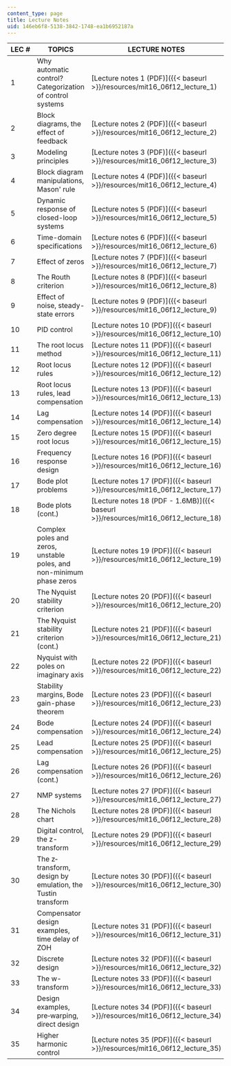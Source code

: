 ```yaml
---
content_type: page
title: Lecture Notes
uid: 146eb6f8-5138-3842-1748-ea1b6952187a
---
```


| LEC # | TOPICS | LECTURE NOTES |
| --- | --- | --- |
| 1 | Why automatic control? Categorization of control systems | [Lecture notes 1 (PDF)]({{< baseurl >}}/resources/mit16_06f12_lecture_1) |
| 2 | Block diagrams, the effect of feedback | [Lecture notes 2 (PDF)]({{< baseurl >}}/resources/mit16_06f12_lecture_2) |
| 3 | Modeling principles | [Lecture notes 3 (PDF)]({{< baseurl >}}/resources/mit16_06f12_lecture_3) |
| 4 | Block diagram manipulations, Mason' rule | [Lecture notes 4 (PDF)]({{< baseurl >}}/resources/mit16_06f12_lecture_4) |
| 5 | Dynamic response of closed-loop systems | [Lecture notes 5 (PDF)]({{< baseurl >}}/resources/mit16_06f12_lecture_5) |
| 6 | Time-domain specifications | [Lecture notes 6 (PDF)]({{< baseurl >}}/resources/mit16_06f12_lecture_6) |
| 7 | Effect of zeros | [Lecture notes 7 (PDF)]({{< baseurl >}}/resources/mit16_06f12_lecture_7) |
| 8 | The Routh criterion | [Lecture notes 8 (PDF)]({{< baseurl >}}/resources/mit16_06f12_lecture_8) |
| 9 | Effect of noise, steady-state errors | [Lecture notes 9 (PDF)]({{< baseurl >}}/resources/mit16_06f12_lecture_9) |
| 10 | PID control | [Lecture notes 10 (PDF)]({{< baseurl >}}/resources/mit16_06f12_lecture_10) |
| 11 | The root locus method | [Lecture notes 11 (PDF)]({{< baseurl >}}/resources/mit16_06f12_lecture_11) |
| 12 | Root locus rules | [Lecture notes 12 (PDF)]({{< baseurl >}}/resources/mit16_06f12_lecture_12) |
| 13 | Root locus rules, lead compensation | [Lecture notes 13 (PDF)]({{< baseurl >}}/resources/mit16_06f12_lecture_13) |
| 14 | Lag compensation | [Lecture notes 14 (PDF)]({{< baseurl >}}/resources/mit16_06f12_lecture_14) |
| 15 | Zero degree root locus | [Lecture notes 15 (PDF)]({{< baseurl >}}/resources/mit16_06f12_lecture_15) |
| 16 | Frequency response design | [Lecture notes 16 (PDF)]({{< baseurl >}}/resources/mit16_06f12_lecture_16) |
| 17 | Bode plot problems | [Lecture notes 17 (PDF)]({{< baseurl >}}/resources/mit16_06f12_lecture_17) |
| 18 | Bode plots (cont.) | [Lecture notes 18 (PDF - 1.6MB)]({{< baseurl >}}/resources/mit16_06f12_lecture_18) |
| 19 | Complex poles and zeros, unstable poles, and non-minimum phase zeros | [Lecture notes 19 (PDF)]({{< baseurl >}}/resources/mit16_06f12_lecture_19) |
| 20 | The Nyquist stability criterion | [Lecture notes 20 (PDF)]({{< baseurl >}}/resources/mit16_06f12_lecture_20) |
| 21 | The Nyquist stability criterion (cont.) | [Lecture notes 21 (PDF)]({{< baseurl >}}/resources/mit16_06f12_lecture_21) |
| 22 | Nyquist with poles on imaginary axis | [Lecture notes 22 (PDF)]({{< baseurl >}}/resources/mit16_06f12_lecture_22) |
| 23 | Stability margins, Bode gain-phase theorem | [Lecture notes 23 (PDF)]({{< baseurl >}}/resources/mit16_06f12_lecture_23) |
| 24 | Bode compensation | [Lecture notes 24 (PDF)]({{< baseurl >}}/resources/mit16_06f12_lecture_24) |
| 25 | Lead compensation | [Lecture notes 25 (PDF)]({{< baseurl >}}/resources/mit16_06f12_lecture_25) |
| 26 | Lag compensation (cont.) | [Lecture notes 26 (PDF)]({{< baseurl >}}/resources/mit16_06f12_lecture_26) |
| 27 | NMP systems | [Lecture notes 27 (PDF)]({{< baseurl >}}/resources/mit16_06f12_lecture_27) |
| 28 | The Nichols chart | [Lecture notes 28 (PDF)]({{< baseurl >}}/resources/mit16_06f12_lecture_28) |
| 29 | Digital control, the z-transform | [Lecture notes 29 (PDF)]({{< baseurl >}}/resources/mit16_06f12_lecture_29) |
| 30 | The z‐transform, design by emulation, the Tustin transform | [Lecture notes 30 (PDF)]({{< baseurl >}}/resources/mit16_06f12_lecture_30) |
| 31 | Compensator design examples, time delay of ZOH | [Lecture notes 31 (PDF)]({{< baseurl >}}/resources/mit16_06f12_lecture_31) |
| 32 | Discrete design | [Lecture notes 32 (PDF)]({{< baseurl >}}/resources/mit16_06f12_lecture_32) |
| 33 | The w-transform | [Lecture notes 33 (PDF)]({{< baseurl >}}/resources/mit16_06f12_lecture_33) |
| 34 | Design examples, pre‐warping, direct design | [Lecture notes 34 (PDF)]({{< baseurl >}}/resources/mit16_06f12_lecture_34) |
| 35 | Higher harmonic control | [Lecture notes 35 (PDF)]({{< baseurl >}}/resources/mit16_06f12_lecture_35)